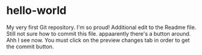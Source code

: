 # hello-world
My very first Git repository.  I'm so proud!
Additional edit to the Readme file.  Still not sure how to commit this file.  appaarently there's a button around.  Ahh I see now.  You must click on the preview changes tab in order to get the commit button.
